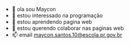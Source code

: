 - 👋 ola sou Maycon
- 👀 estou interessado na programação
- 🌱 estou aprendendo pagina web
- 💞️ estou querendo colaborar nas paginas web
- 📫 email maycon.santos.10@escola.pr.gov.br

<!---
maycongrauu/maycongrauu is a ✨ special ✨ repository because its `README.md` (this file) appears on your GitHub profile.
You can click the Preview link to take a look at your changes.
--->
